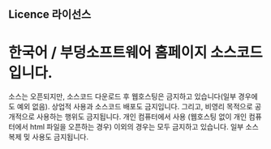 ## Licence 라이선스 

# 한국어 / 부덩소프트웨어 홈페이지 소스코드입니다.
소스는 오픈되지만, 소스코드 다운로드 후 웹호스팅은 금지하고 있습니다(일부 경우에도 예외 없음). 상업적 사용과 소스코드 배포도 금지입니다. 그리고, 비영리 목적으로 공개적으로 사용하는 행위도 금지됩니다. 개인 컴퓨터에서 사용 (웹호스팅 없이 개인 컴퓨터에서 html 파일을 오픈하는 경우) 이외의 경우는 모두 금지하고 있습니다. 일부 소스 복제 밎 사용도 금지됩니다.
